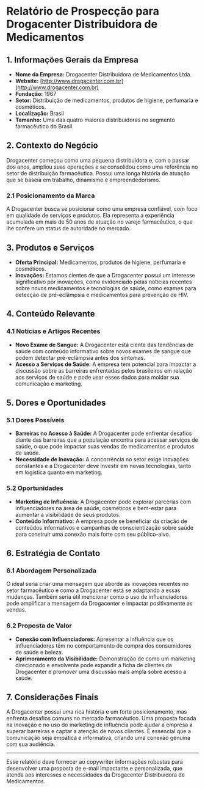 # Relatório de Prospecção para Drogacenter Distribuidora de Medicamentos

## 1. Informações Gerais da Empresa
- **Nome da Empresa:** Drogacenter Distribuidora de Medicamentos Ltda.
- **Website:** [http://www.drogacenter.com.br](http://www.drogacenter.com.br)
- **Fundação:** 1967
- **Setor:** Distribuição de medicamentos, produtos de higiene, perfumaria e cosméticos.
- **Localização:** Brasil
- **Tamanho:** Uma das quatro maiores distribuidoras no segmento farmacêutico do Brasil.

## 2. Contexto do Negócio
Drogacenter começou como uma pequena distribuidora e, com o passar dos anos, ampliou suas operações e se consolidou como uma referência no setor de distribuição farmacêutica. Possui uma longa história de atuação que se baseia em trabalho, dinamismo e empreendedorismo.

### 2.1 Posicionamento da Marca
A Drogacenter busca se posicionar como uma empresa confiável, com foco em qualidade de serviços e produtos. Ela representa a experiência acumulada em mais de 50 anos de atuação no varejo farmacêutico, o que lhe confere um status de autoridade no mercado.

## 3. Produtos e Serviços
- **Oferta Principal:** Medicamentos, produtos de higiene, perfumaria e cosméticos.
- **Inovações:** Estamos cientes de que a Drogacenter possui um interesse significativo por inovações, como evidenciado pelas notícias recentes sobre novos medicamentos e tecnologias de saúde, como exames para detecção de pré-eclâmpsia e medicamentos para prevenção de HIV.

## 4. Conteúdo Relevante
### 4.1 Notícias e Artigos Recentes
- **Novo Exame de Sangue:** A Drogacenter está ciente das tendências de saúde com conteúdo informativo sobre novos exames de sangue que podem detectar pré-eclâmpsia antes dos sintomas.
- **Acesso a Serviços de Saúde:** A empresa tem potencial para impactar a discussão sobre as barreiras enfrentadas pelos brasileiros em relação aos serviços de saúde e pode usar esses dados para moldar sua comunicação e marketing.

## 5. Dores e Oportunidades
### 5.1 Dores Possíveis
- **Barreiras no Acesso à Saúde:** A Drogacenter pode enfrentar desafios diante das barreiras que a população encontra para acessar serviços de saúde, o que pode impactar suas vendas de medicamentos e produtos de saúde.
- **Necessidade de Inovação:** A concorrência no setor exige inovações constantes e a Drogacenter deve investir em novas tecnologias, tanto em logística quanto em marketing.

### 5.2 Oportunidades
- **Marketing de Influência:** A Drogacenter pode explorar parcerias com influenciadores na área de saúde, cosméticos e bem-estar para aumentar a visibilidade de seus produtos.
- **Conteúdo Informativo:** A empresa pode se beneficiar da criação de conteúdos informativos e campanhas de conscientização sobre saúde para construir uma conexão mais forte com seu público-alvo.

## 6. Estratégia de Contato
### 6.1 Abordagem Personalizada
O ideal seria criar uma mensagem que aborde as inovações recentes no setor farmacêutico e como a Drogacenter está se adaptando a essas mudanças. Também seria útil mencionar como o uso de influenciadores pode amplificar a mensagem da Drogacenter e impactar positivamente as vendas.

### 6.2 Proposta de Valor
- **Conexão com Influenciadores:** Apresentar a influência que os influenciadores têm no comportamento de compra dos consumidores de saúde e beleza.
- **Aprimoramento da Visibilidade:** Demonstração de como um marketing direcionado e envolvente pode expandir a ficha de clientes da Drogacenter e promover uma discussão mais ampla sobre acesso a saúde.

## 7. Considerações Finais
A Drogacenter possui uma rica história e um forte posicionamento, mas enfrenta desafios comuns no mercado farmacêutico. Uma proposta focada na inovação e no uso do marketing de influência pode ajudar a empresa a superar barreiras e captar a atenção de novos clientes. É essencial que a comunicação seja empática e informativa, criando uma conexão genuína com sua audiência.

---

Esse relatório deve fornecer ao copywriter informações robustas para desenvolver uma proposta de e-mail impactante e personalizada, que atenda aos interesses e necessidades da Drogacenter Distribuidora de Medicamentos.